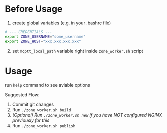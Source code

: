 # Before Usage

1. create global variables (e.g. in your .bashrc file)
```sh
# --- CREDENTIALS ---
export ZONE_USERNAME="some_username"
export ZONE_HOST="xxx.xxx.xxx.xxx"
```

2. set `mcptt_local_path` variable right inside `zone_worker.sh` script

# Usage

run `help` command to see aviable options

Suggested Flow:

1. Commit git changes
2. Run `./zone_worker.sh build`
3. *(Optional) Run `./zone_worker.sh new` if you have NOT configured NGINX previously for this*
4. Run `./zone_worker.sh publish`
